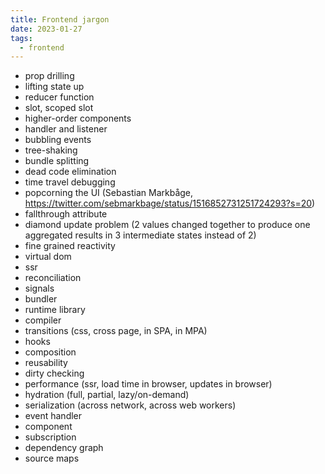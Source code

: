 ```yaml
---
title: Frontend jargon
date: 2023-01-27
tags:
  - frontend
---
```


- prop drilling
- lifting state up
- reducer function
- slot, scoped slot
- higher-order components
- handler and listener
- bubbling events
- tree-shaking
- bundle splitting
- dead code elimination
- time travel debugging
- popcorning the UI (Sebastian Markbåge, https://twitter.com/sebmarkbage/status/1516852731251724293?s=20)
- fallthrough attribute
- diamond update problem (2 values changed together to produce one aggregated results in 3 intermediate states instead of 2)
- fine grained reactivity
- virtual dom
- ssr
- reconciliation
- signals
- bundler
- runtime library
- compiler
- transitions (css, cross page, in SPA, in MPA)
- hooks
- composition
- reusability
- dirty checking
- performance (ssr, load time in browser, updates in browser)
- hydration (full, partial, lazy/on-demand)
- serialization (across network, across web workers)
- event handler
- component
- subscription
- dependency graph
- source maps 
